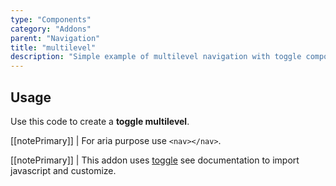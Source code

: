 ```yaml
---
type: "Components"
category: "Addons"
parent: "Navigation"
title: "multilevel"
description: "Simple example of multilevel navigation with toggle component."
---
```


## Usage

Use this code to create a **toggle multilevel**.

[[notePrimary]]
| For aria purpose use `<nav></nav>`.

[[notePrimary]]
| This addon uses [toggle](/components/core/toggle) see documentation to import javascript and customize.

<demo>
  <demovanilla src="vanilla/components/addons/navigation/multilevel">
  </demovanilla>
</demo>
